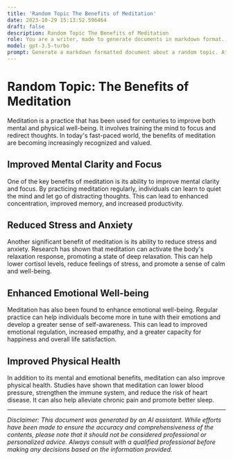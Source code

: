 ```yaml
---
title: 'Random Topic The Benefits of Meditation'
date: 2023-10-29 15:13:52.596464
draft: false
description: Random Topic The Benefits of Meditation
role: You are a writer, made to generate documents in markdown format. It is very important that all of the documents you generate are in valid markdown format.
model: gpt-3.5-turbo
prompt: Generate a markdown formatted document about a random topic. At the bottom, include a disclaimer explaining that the document was generated by you. The first line of the document should be the title. Make sure that the entire document is in proper markdown format, using a mix of various tags to make the document visually appealing.
---
```


# Random Topic: The Benefits of Meditation

Meditation is a practice that has been used for centuries to improve both mental and physical well-being. It involves training the mind to focus and redirect thoughts. In today's fast-paced world, the benefits of meditation are becoming increasingly recognized and valued.

## Improved Mental Clarity and Focus

One of the key benefits of meditation is its ability to improve mental clarity and focus. By practicing meditation regularly, individuals can learn to quiet the mind and let go of distracting thoughts. This can lead to enhanced concentration, improved memory, and increased productivity.

## Reduced Stress and Anxiety

Another significant benefit of meditation is its ability to reduce stress and anxiety. Research has shown that meditation can activate the body's relaxation response, promoting a state of deep relaxation. This can help lower cortisol levels, reduce feelings of stress, and promote a sense of calm and well-being.

## Enhanced Emotional Well-being

Meditation has also been found to enhance emotional well-being. Regular practice can help individuals become more in tune with their emotions and develop a greater sense of self-awareness. This can lead to improved emotional regulation, increased empathy, and a greater capacity for happiness and overall life satisfaction.

## Improved Physical Health

In addition to its mental and emotional benefits, meditation can also improve physical health. Studies have shown that meditation can lower blood pressure, strengthen the immune system, and reduce the risk of heart disease. It can also help alleviate chronic pain and promote better sleep.

---

*Disclaimer: This document was generated by an AI assistant. While efforts have been made to ensure the accuracy and comprehensiveness of the contents, please note that it should not be considered professional or personalized advice. Always consult with a qualified professional before making any decisions based on the information provided.*